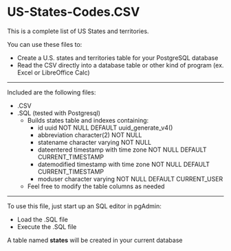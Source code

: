 # US-States-Codes.CSV

This is a complete list of US States and territories.

You can use these files to:
- Create a U.S. states and territories table for your PostgreSQL database
- Read the CSV directly into a database table or other kind of program (ex. Excel or LibreOffice Calc)

***

Included are the following files:
- .CSV
- .SQL (tested with Postgresql)
  - Builds states table and indexes containing:
    - id uuid NOT NULL DEFAULT uuid_generate_v4()
    - abbreviation character(2) NOT NULL
    - statename character varying NOT NULL
    - dateentered timestamp with time zone NOT NULL DEFAULT CURRENT_TIMESTAMP
    - datemodified timestamp with time zone NOT NULL DEFAULT CURRENT_TIMESTAMP
    - moduser character varying NOT NULL DEFAULT CURRENT_USER
  - Feel free to modify the table columns as needed
 
***

To use this file, just start up an SQL editor in pgAdmin:
- Load the .SQL file
- Execute the .SQL file

A table named **states** will be created in your current database